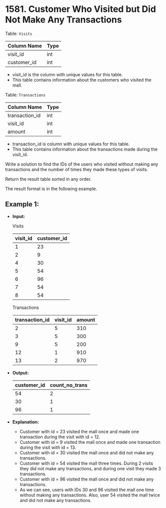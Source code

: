 # 1581. Customer Who Visited but Did Not Make Any Transactions

Table: `Visits`

| Column Name | Type    |
|-------------|---------|
| visit_id    | int     |
| customer_id | int     |

- visit_id is the column with unique values for this table.
- This table contains information about the customers who visited the mall.

Table: `Transactions`


| Column Name    | Type    |
|----------------|---------|
| transaction_id | int     |
| visit_id       | int     |
| amount         | int     |

- transaction_id is column with unique values for this table.
- This table contains information about the transactions made during the visit_id.
 

Write a solution to find the IDs of the users who visited without making any transactions and the number of times they made these types of visits.

Return the result table sorted in any order.

The result format is in the following example.


## Example 1:

- **Input:**

    Visits

    | visit_id | customer_id |
    |----------|-------------|
    | 1        | 23          |
    | 2        | 9           |
    | 4        | 30          |
    | 5        | 54          |
    | 6        | 96          |
    | 7        | 54          |
    | 8        | 54          |

    Transactions

    | transaction_id | visit_id | amount |
    |----------------|----------|--------|
    | 2              | 5        | 310    |
    | 3              | 5        | 300    |
    | 9              | 5        | 200    |
    | 12             | 1        | 910    |
    | 13             | 2        | 970    |

- **Output:**

    | customer_id | count_no_trans |
    |-------------|----------------|
    | 54          | 2              |
    | 30          | 1              |
    | 96          | 1              |

- **Explanation:**
 
    - Customer with id = 23 visited the mall once and made one transaction during the visit with id = 12.
    - Customer with id = 9 visited the mall once and made one transaction during the visit with id = 13.
    - Customer with id = 30 visited the mall once and did not make any transactions.
    - Customer with id = 54 visited the mall three times. During 2 visits they did not make any transactions, and during one visit they made 3 transactions.
    - Customer with id = 96 visited the mall once and did not make any transactions.
    - As we can see, users with IDs 30 and 96 visited the mall one time without making any transactions. Also, user 54 visited the mall twice and did not make any transactions.